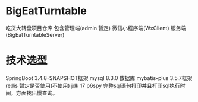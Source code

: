 # BigEatTurntable
吃货大转盘项目仓库 包含管理端(admin 暂定) 微信小程序端(WxClient) 服务端(BigEatTurntableServer)

# 技术选型
SpringBoot 3.4.8-SNAPSHOT框架
mysql 8.3.0 数据库
mybatis-plus 3.5.7框架
redis 暂定是否使用(不使用)
jdk 17
p6spy 完整sql语句打印并且打印sql执行时间，方面找出慢查询。